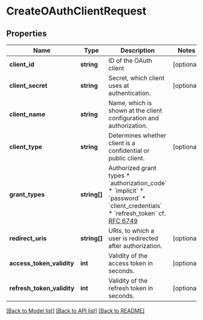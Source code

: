 # CreateOAuthClientRequest

## Properties
Name | Type | Description | Notes
------------ | ------------- | ------------- | -------------
**client_id** | **string** | ID of the OAuth client | [optional] 
**client_secret** | **string** | Secret, which client uses at authentication. | [optional] 
**client_name** | **string** | Name, which is shown at the client configuration and authorization. | 
**client_type** | **string** | Determines whether client is a confidential or public client. | [optional] 
**grant_types** | **string[]** | Authorized grant types * &#x60;authorization_code&#x60; * &#x60;implicit&#x60; * &#x60;password&#x60; * &#x60;client_credentials&#x60; * &#x60;refresh_token&#x60;  cf. [RFC 6749](https://tools.ietf.org/html/rfc6749) | 
**redirect_uris** | **string[]** | URIs, to which a user is redirected after authorization. | [optional] 
**access_token_validity** | **int** | Validity of the access token in seconds. | [optional] 
**refresh_token_validity** | **int** | Validity of the refresh token in seconds. | [optional] 

[[Back to Model list]](../README.md#documentation-for-models) [[Back to API list]](../README.md#documentation-for-api-endpoints) [[Back to README]](../README.md)


